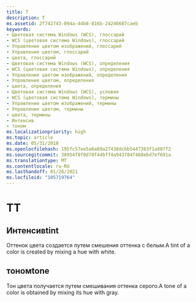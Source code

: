 ```yaml
---
title: T
description: T
ms.assetid: 2f742743-094a-44b8-816b-24246607caeb
keywords:
- Цветовая система Windows (WCS), глоссарий
- WCS (цветовая система Windows), глоссарий
- Управление цветом изображений, глоссарий
- Управление цветом, глоссарий
- цвета, глоссарий
- Цветовая система Windows (WCS), определения
- WCS (цветовая система Windows), определения
- Управление цветом изображений, определения
- Управление цветом, определения
- цвета, определения
- Цветовая система Windows (WCS), условия
- WCS (цветовая система Windows), термины
- Управление цветом изображений, термины
- Управление цветом, термины
- цвета, термины
- Интенсив
- тоном
ms.localizationpriority: high
ms.topic: article
ms.date: 05/31/2018
ms.openlocfilehash: 195fc57ee5a6a89a27438dcbb5447363f1a887f2
ms.sourcegitcommit: 38954f8f0d70f44bff4a943784f468ebd7ef691a
ms.translationtype: MT
ms.contentlocale: ru-RU
ms.lasthandoff: 01/26/2021
ms.locfileid: "105719764"
---
```

# <a name="t"></a><span data-ttu-id="f724f-120">T</span><span class="sxs-lookup"><span data-stu-id="f724f-120">T</span></span>

## <a name="tint"></a><span data-ttu-id="f724f-121">Интенсив</span><span class="sxs-lookup"><span data-stu-id="f724f-121">tint</span></span>

<span data-ttu-id="f724f-122">Оттенок цвета создается путем смешения оттенка с белым.</span><span class="sxs-lookup"><span data-stu-id="f724f-122">A tint of a color is created by mixing a hue with white.</span></span>

## <a name="tone"></a><span data-ttu-id="f724f-123">тоном</span><span class="sxs-lookup"><span data-stu-id="f724f-123">tone</span></span>

<span data-ttu-id="f724f-124">Тон цвета получается путем смешивания оттенка серого.</span><span class="sxs-lookup"><span data-stu-id="f724f-124">A tone of a color is obtained by mixing its hue with gray.</span></span>

 

 





